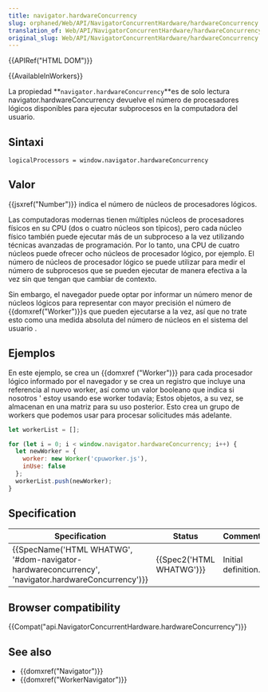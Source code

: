 ```yaml
---
title: navigator.hardwareConcurrency
slug: orphaned/Web/API/NavigatorConcurrentHardware/hardwareConcurrency
translation_of: Web/API/NavigatorConcurrentHardware/hardwareConcurrency
original_slug: Web/API/NavigatorConcurrentHardware/hardwareConcurrency
---
```

{{APIRef("HTML DOM")}}

{{AvailableInWorkers}}

La propiedad **`navigator.hardwareConcurrency`**es de solo lectura navigator.hardwareConcurrency devuelve el número de procesadores lógicos disponibles para ejecutar subprocesos en la computadora del usuario.

## Sintaxi

    logicalProcessors = window.navigator.hardwareConcurrency

## Valor

{{jsxref("Number")}} indica el número de núcleos de procesadores lógicos.

Las computadoras modernas tienen múltiples núcleos de procesadores físicos en su CPU (dos o cuatro núcleos son típicos), pero cada núcleo físico también puede ejecutar más de un subproceso a la vez utilizando técnicas avanzadas de programación. Por lo tanto, una CPU de cuatro núcleos puede ofrecer ocho núcleos de procesador lógico, por ejemplo. El número de núcleos de procesador lógico se puede utilizar para medir el número de subprocesos que se pueden ejecutar de manera efectiva a la vez sin que tengan que cambiar de contexto.

Sin embargo, el navegador puede optar por informar un número menor de núcleos lógicos para representar con mayor precisión el número de {{domxref("Worker")}}s que pueden ejecutarse a la vez, así que no trate esto como una medida absoluta del número de núcleos en el sistema del usuario .

## Ejemplos

En este ejemplo, se crea un {{domxref ("Worker")}} para cada procesador lógico informado por el navegador y se crea un registro que incluye una referencia al nuevo worker, así como un valor booleano que indica si nosotros ' estoy usando ese worker todavía; Estos objetos, a su vez, se almacenan en una matriz para su uso posterior. Esto crea un grupo de workers que podemos usar para procesar solicitudes más adelante.

```js
let workerList = [];

for (let i = 0; i < window.navigator.hardwareConcurrency; i++) {
  let newWorker = {
    worker: new Worker('cpuworker.js'),
    inUse: false
  };
  workerList.push(newWorker);
}
```

## Specification

| Specification                                                                                                                        | Status                           | Comment             |
| ------------------------------------------------------------------------------------------------------------------------------------ | -------------------------------- | ------------------- |
| {{SpecName('HTML WHATWG', '#dom-navigator-hardwareconcurrency', 'navigator.hardwareConcurrency')}} | {{Spec2('HTML WHATWG')}} | Initial definition. |

## Browser compatibility

{{Compat("api.NavigatorConcurrentHardware.hardwareConcurrency")}}

## See also

- {{domxref("Navigator")}}
- {{domxref("WorkerNavigator")}}
